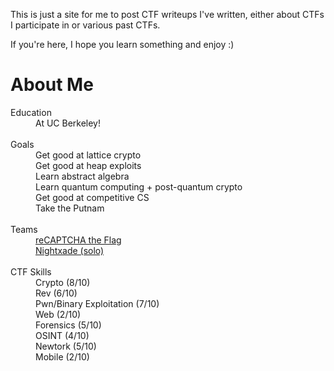 This is just a site for me to post CTF writeups I've written, either about CTFs I participate in or various past CTFs.  

If you're here, I hope you learn something and enjoy :)  

# About Me
<dl>

<dt>Education</dt>
<dd>At UC Berkeley!</dd>
<br>
<dt>Goals</dt>
<dd>Get good at lattice crypto</dd>
<dd>Get good at heap exploits</dd>
<dd>Learn abstract algebra</dd>
<dd>Learn quantum computing + post-quantum crypto</dd>
<dd>Get good at competitive CS</dd>
<dd>Take the Putnam</dd>
<br>
<dt>Teams</dt>
<dd><a href="https://ctftime.org/team/280900">reCAPTCHA the Flag</a></dd>
<dd><a href="https://ctftime.org/team/262393">Nightxade (solo)</a></dd>
<br>
<dt>CTF Skills</dt>
<dd>Crypto (8/10)</dd>
<dd>Rev (6/10)</dd>
<dd>Pwn/Binary Exploitation (7/10)</dd>
<dd>Web (2/10)</dd>
<dd>Forensics (5/10)</dd>
<dd>OSINT (4/10)</dd>
<dd>Newtork (5/10)</dd>
<dd>Mobile (2/10)</dd>

</dl>